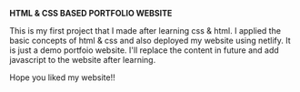 **HTML & CSS BASED PORTFOLIO WEBSITE**

This is my first project that I made after learning css & html. I applied the basic concepts of html & css and also deployed my website using netlify. 
It is just a demo portfoio website.
I'll replace the content in future and add javascript to the website after learning.


Hope you liked my website!!
